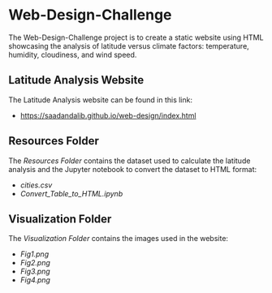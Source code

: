 # Web-Design-Challenge
The Web-Design-Challenge project is to create a static website using HTML showcasing the analysis of latitude versus climate factors: temperature, humidity, cloudiness, and wind speed. 
## Latitude Analysis Website
The Latitude Analysis website can be found in this link:
* https://saadandalib.github.io/web-design/index.html
## Resources Folder
The *Resources Folder* contains the dataset used to calculate the latitude analysis and the Jupyter notebook to convert the dataset to HTML format:
* *cities.csv*
* *Convert_Table_to_HTML.ipynb*
## Visualization Folder
The *Visualization Folder* contains the images used in the website:
* *Fig1.png*
* *Fig2.png*
* *Fig3.png*
* *Fig4.png*

